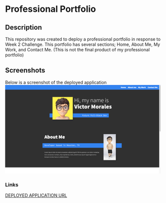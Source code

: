 # Professional Portfolio 

## Description

This repository was created to deploy a professional portfolio in response to Week 2 Challenge.
This portfolio has several sections; Home, About Me, My Work, and Contact Me.
(This is not the final product of my professional portfolio) 

## Screenshots
Below is a screenshot of the deployed application
![deployed application picture](./assets/img/professional-portfolio.png "Professional Portfolio")

### Links

[DEPLOYED APPLICATION URL](https://victorlmorales.github.io/challenge-2/)